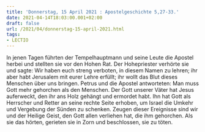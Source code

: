 ```yaml
---
title: 'Donnerstag, 15 April 2021 : Apostelgeschichte 5,27-33.'
date: 2021-04-14T18:03:00.001+02:00
draft: false
url: /2021/04/donnerstag-15-april-2021.html
tags: 
- LECTIO
---
```


In jenen Tagen führten der Tempelhauptmann und seine Leute die Apostel herbei und stellten sie vor den Hohen Rat. Der Hohepriester verhörte sie und sagte: Wir haben euch streng verboten, in diesem Namen zu lehren; ihr aber habt Jerusalem mit eurer Lehre erfüllt; ihr wollt das Blut dieses Menschen über uns bringen. Petrus und die Apostel antworteten: Man muss Gott mehr gehorchen als den Menschen. Der Gott unserer Väter hat Jesus auferweckt, den ihr ans Holz gehängt und ermordet habt. Ihn hat Gott als Herrscher und Retter an seine rechte Seite erhoben, um Israel die Umkehr und Vergebung der Sünden zu schenken. Zeugen dieser Ereignisse sind wir und der Heilige Geist, den Gott allen verliehen hat, die ihm gehorchen. Als sie das hörten, gerieten sie in Zorn und beschlossen, sie zu töten.